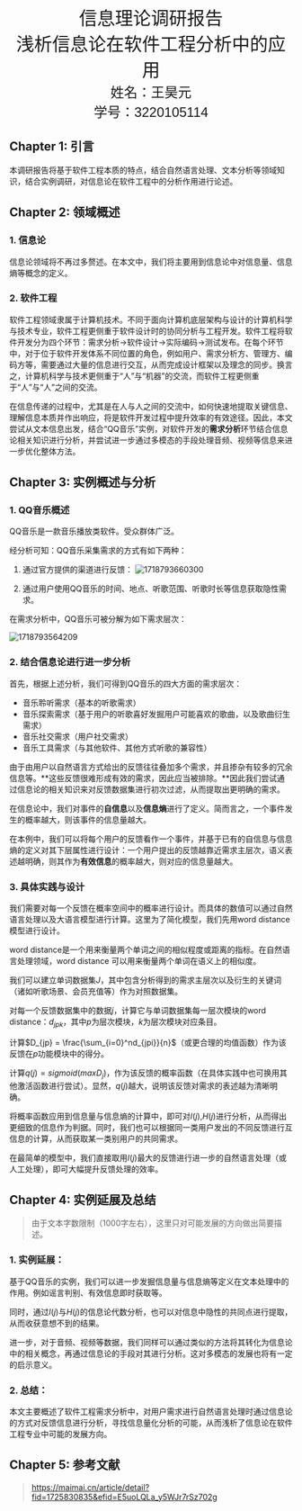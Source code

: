 
<div align='center'>
	<font face = "Georgia" size="6">信息理论调研报告</font>
</div>

<div align='center'>
	<font face = "Arial" size="6">浅析信息论在软件工程分析中的应用</font>
</div>

<div align='center'>
	<font face = "Arial" size="5">姓名：王昊元</font>
</div>

<div align='center'>
	<font face = "Arial" size="5">学号：3220105114</font>
</div>

<p style="page-break-before:always;"></p>

## Chapter 1: 引言

本调研报告将基于软件工程本质的特点，结合自然语言处理、文本分析等领域知识，结合实例调研，对信息论在软件工程中的分析作用进行论述。

## Chapter 2: 领域概述

### 1. 信息论

信息论领域将不再过多赘述。在本文中，我们将主要用到信息论中对信息量、信息熵等概念的定义。

### 2. 软件工程

软件工程领域隶属于计算机技术。不同于面向计算机底层架构与设计的计算机科学与技术专业，软件工程更侧重于软件设计时的协同分析与工程开发。软件工程将软件开发分为四个环节：需求分析->软件设计->实际编码->测试发布。在每个环节中，对于位于软件开发体系不同位置的角色，例如用户、需求分析方、管理方、编码方等，需要通过大量的信息进行交互，从而完成设计框架以及理念的同步。换言之，计算机科学与技术更侧重于“人”与“机器”的交流，而软件工程更侧重于“人”与“人”之间的交流。

在信息传递的过程中，尤其是在人与人之间的交流中，如何快速地提取关键信息、理解信息本质并作出响应，将是软件开发过程中提升效率的有效途径。因此，本文尝试从文本信息出发，结合“QQ音乐”实例，对软件开发的**需求分析**环节结合信息论相关知识进行分析，并尝试进一步通过多模态的手段处理音频、视频等信息来进一步优化整体方法。

## Chapter 3: 实例概述与分析

### 1. QQ音乐概述

QQ音乐是一款音乐播放类软件。受众群体广泛。

经分析可知：QQ音乐采集需求的方式有如下两种：
1. 通过官方提供的渠道进行反馈：
![1718793660300](image/report/1718793660300.png)

2. 通过用户使用QQ音乐的时间、地点、听歌范围、听歌时长等信息获取隐性需求。

在需求分析中，QQ音乐可被分解为如下需求层次：

![1718793564209](image/report/1718793564209.png)

### 2. 结合信息论进行进一步分析

首先，根据上述分析，我们可得到QQ音乐的四大方面的需求层次：
- 音乐聆听需求（基本的听歌需求）
- 音乐探索需求（基于用户的听歌喜好发掘用户可能喜欢的歌曲，以及歌曲衍生需求）
- 音乐社交需求（用户社交需求）
- 音乐工具需求（与其他软件、其他方式听歌的兼容性）

由于由用户以自然语言方式给出的反馈往往叠加多个需求，并且掺杂有较多的冗余信息等。**这些反馈很难形成有效的需求，因此应当被排除。**因此我们尝试通过信息论的相关知识来对反馈数据集进行初次过滤，从而提取出更明确的需求。

在信息论中，我们对事件的**自信息**以及**信息熵**进行了定义。简而言之，一个事件发生的概率越大，则该事件的信息量越大。

在本例中，我们可以将每个用户的反馈看作一个事件，并基于已有的自信息与信息熵的定义对其下层属性进行设计：一个用户提出的反馈越靠近需求主层次，语义表述越明确，则其作为**有效信息**的概率越大，则对应的信息量越大。

### 3. 具体实践与设计

我们需要对每一个反馈在概率空间中的概率进行设计。而具体的数值可以通过自然语言处理以及大语言模型进行计算。这里为了简化模型，我们先用word distance模型进行设计。

word distance是一个用来衡量两个单词之间的相似程度或距离的指标。在自然语言处理领域，word distance 可以用来衡量两个单词在语义上的相似度。

我们可以建立单词数据集$J$，其中包含分析得到的需求主层次以及衍生的关键词（诸如听歌场景、会员充值等）作为对照数据集。

对每一个反馈数据集中的数据$j$，计算它与单词数据集每一层次模块的word distance：$d_{jpk}$，其中$p$为层次模块，$k$为层次模块对应条目。

计算$D_{jp} = \frac{\sum_{i=0}^nd_{jpi}}{n}$（或更合理的均值函数）作为该反馈在$p$功能模块中的得分。

计算$q(j) = sigmoid(max{D_j})$，作为该反馈的概率函数（在具体实践中也可换用其他激活函数进行尝试）。显然，$q(j)$越大，说明该反馈对需求的表述越为清晰明确。

将概率函数应用到信息量与信息熵的计算中，即可对$I(j)$,$H(j)$进行分析，从而得出更细致的信息作为判据。同时，我们也可以根据同一类用户发出的不同反馈进行互信息的计算，从而获取某一类别用户的共同需求。

在最简单的模型中，我们直接取用$I(j)$最大的反馈进行进一步的自然语言处理（或人工处理），即可大幅提升反馈处理的效率。

## Chapter 4: 实例延展及总结

> 由于文本字数限制（1000字左右），这里只对可能发展的方向做出简要描述。

### 1. 实例延展：

基于QQ音乐的实例，我们可以进一步发掘信息量与信息熵等定义在文本处理中的作用。例如谣言判别、有效信息即时获取等。

同时，通过$I(j)$与$H(j)$的信息论代数分析，也可以对信息中隐性的共同点进行提取，从而收获意想不到的结果。

进一步，对于音频、视频等数据，我们同样可以通过类似的方法将其转化为信息论中的相关概念，再通过信息论的手段对其进行分析。这对多模态的发展也将有一定的启示意义。

### 2. 总结：

本文主要概述了软件工程需求分析中，对用户需求进行自然语言处理时通过信息论的方式对反馈信息进行分析，寻找信息量化分析的可能，从而浅析了信息论在软件工程专业中可能的发展方向。

## Chapter 5: 参考文献

> https://maimai.cn/article/detail?fid=1725830835&efid=E5uoLQLa_y5WJr7rSz702g

